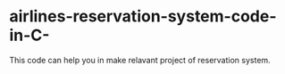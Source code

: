 # airlines-reservation-system-code-in-C-
This code can help you in make relavant project of reservation system.
